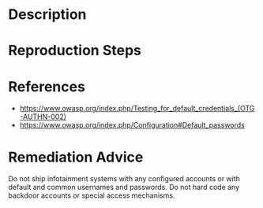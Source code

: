 # Description


# Reproduction Steps


# References

- https://www.owasp.org/index.php/Testing_for_default_credentials_(OTG-AUTHN-002)
- https://www.owasp.org/index.php/Configuration#Default_passwords


# Remediation Advice

Do not ship infotainment systems with any configured accounts or with default and common usernames and passwords. Do not hard code any backdoor accounts or special access mechanisms.